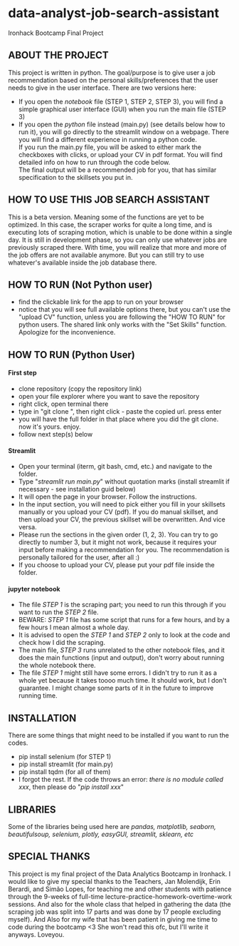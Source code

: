# data-analyst-job-search-assistant
Ironhack Bootcamp Final Project

## ABOUT THE PROJECT
This project is written in python. The goal/purpose is to give user a job recommendation based on the personal skills/preferences that the user needs to give in the user interface. There are two versions here:
 - If you open the _notebook_ file (STEP 1, STEP 2, STEP 3), you will find a simple graphical user interface (GUI) when you run the main file (STEP 3)
 - If you open the _python_ file instead (main.py) (see details below how to run it), you will go directly to the streamlit window on a webpage. There you will find a different experience in running a python code. 
 <br>If you run the main.py file, you will be asked to either mark the checkboxes with clicks, or upload your CV in pdf format. You will find detailed info on how to run through the code below.
 <br>The final output will be a recommended job for you, that has similar specification to the skillsets you put in.

## HOW TO USE THIS JOB SEARCH ASSISTANT
This is a beta version. Meaning some of the functions are yet to be optimized. In this case, the scraper works for quite a long time, and is executing lots of scraping motion, which is unable to be done within a single day. It is still in development phase, so you can only use whatever jobs are previously scraped there. With time, you will realize that more and more of the job offers are not available anymore. But you can still try to use whatever's available inside the job database there.

## HOW TO RUN (Not Python user)
- find the clickable link for the app to run on your browser
- notice that you will see full available options there, but you can't use the "upload CV" function, unless you are following the "HOW TO RUN" for python users. The shared link only works with the "Set Skills" function. Apologize for the inconvenience.

## HOW TO RUN (Python User)
 #### First step
 - clone repository (copy the repository link)
 - open your file explorer where you want to save the repository
 - right click, open terminal there
 - type in "git clone ", then right click - paste the copied url. press enter
 - you will have the full folder in that place where you did the git clone. now it's yours. enjoy.
 - follow next step(s) below

 #### Streamlit
 - Open your terminal (iterm, git bash, cmd, etc.) and navigate to the folder.
 - Type "_streamlit run main.py_" without quotation marks (install streamlit if necessary - see installation guid below)
 - It will open the page in your browser. Follow the instructions.
 - In the input section, you will need to pick either you fill in your skillsets manually or you upload your CV (pdf). If you do manual skillset, and then upload your CV, the previous skillset will be overwritten. And vice versa.
 - Please run the sections in the given order (1, 2, 3). You can try to go directly to number 3, but it might not work, because it requires your input before making a recommendation for you. The recommendation is personally tailored for the user, after all :)
 - If you choose to upload your CV, please put your pdf file inside the folder.

 #### jupyter notebook
 - The file _STEP 1_ is the scraping part; you need to run this through if you want to run the _STEP 2_ file.
 - BEWARE: _STEP 1_ file has some script that runs for a few hours, and by a few hours I mean almost a whole day.
 - It is advised to open the _STEP 1_ and _STEP 2_ only to look at the code and check how I did the scraping.
 - The main file, _STEP 3_ runs unrelated to the other notebook files, and it does the main functions (input and output), don't worry about running the whole notebook there.
 - The file _STEP 1_ might still have some errors. I didn't try to run it as a whole yet because it takes toooo much time. It should work, but I don't guarantee. I might change some parts of it in the future to improve running time.

## INSTALLATION
There are some things that might need to be installed if you want to run the codes.
 - pip install selenium (for STEP 1)
 - pip install streamlit (for main.py)
 - pip install tqdm (for all of them)
 - I forgot the rest. If the code throws an error: _there is no module called xxx_, then please do "_pip install xxx_"

## LIBRARIES
Some of the libraries being used here are _pandas, matplotlib, seaborn, beautifulsoup, selenium, plotly, easyGUI, streamlit, sklearn, etc_

## SPECIAL THANKS
This project is my final project of the Data Analytics Bootcamp in Ironhack. I would like to give my special thanks to the Teachers, Jan Molendijk, Erin Berardi, and Simão Lopes, for teaching me and other students with patience through the 9-weeks of full-time lecture-practice-homework-overtime-work sessions. And also for the whole class that helped in gathering the data (the scraping job was split into 17 parts and was done by 17 people excluding myself). And Also for my wife that has been patient in giving me time to code during the bootcamp <3 She won't read this ofc, but I'll write it anyways. Loveyou.